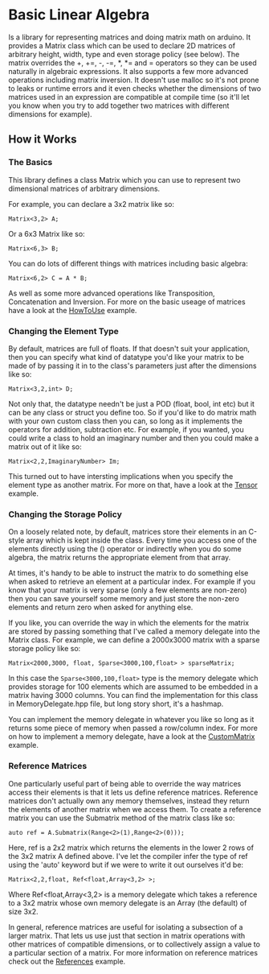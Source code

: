 # Basic Linear Algebra

Is a library for representing matrices and doing matrix math on arduino. It provides a Matrix class which can be used to declare 2D matrices of arbitrary height, width, type and even storage policy (see below). The matrix overrides the +, +=, -, -=, *, *= and = operators so they can be used naturally in algebraic expressions. It also supports a few more advanced operations including matrix inversion. It doesn't use malloc so it's not prone to leaks or runtime errors and it even checks whether the dimensions of two matrices used in an expression are compatible at compile time (so it'll let you know when you try to add together two matrices with different dimensions for example).

## How it Works

### The Basics
This library defines a class Matrix which you can use to represent two dimensional matrices of arbitrary dimensions. 

For example, you can declare a 3x2 matrix like so:
```
Matrix<3,2> A;
```
Or a 6x3 Matrix like so:
```
Matrix<6,3> B;
```
You can do lots of different things with matrices including basic algebra:
```
Matrix<6,2> C = A * B;
```
As well as some more advanced operations like Transposition, Concatenation and Inversion. For more on the basic useage of matrices have a look at the [HowToUse](https://github.com/tomstewart89/BasicLinearAlgebra/blob/master/examples/HowToUse/HowToUse.ino) example.

### Changing the Element Type

By default, matrices are full of floats. If that doesn't suit your application, then you can specify what kind of datatype you'd like your matrix to be made of by passing it in to the class's parameters just after the dimensions like so:
```
Matrix<3,2,int> D;
```
Not only that, the datatype needn't be just a POD (float, bool, int etc) but it can be any class or struct you define too. So if you'd like to do matrix math with your own custom class then you can, so long as it implements the operators for addition, subtraction etc. For example, if you wanted, you could write a class to hold an imaginary number and then you could make a matrix out of it like so:
```
Matrix<2,2,ImaginaryNumber> Im;
```
This turned out to have intersting implications when you specify the element type as another matrix. For more on that, have a look at the [Tensor](https://github.com/tomstewart89/BasicLinearAlgebra/blob/master/examples/Tensor/Tensor.ino) example.

### Changing the Storage Policy

On a loosely related note, by default, matrices store their elements in an C-style array which is kept inside the class. Every time you access one of the elements directly using the () operator or indirectly when you do some algebra, the matrix returns the appropriate element from that array. 

At times, it's handy to be able to instruct the matrix to do something else when asked to retrieve an element at a particular index. For example if you know that your matrix is very sparse (only a few elements are non-zero) then you can save yourself some memory and just store the non-zero elements and return zero when asked for anything else.

If you like, you can override the way in which the elements for the matrix are stored by passing something that I've called a memory delegate into the Matrix class. For example, we can define a 2000x3000 matrix with a sparse storage policy like so:  
```
Matrix<2000,3000, float, Sparse<3000,100,float> > sparseMatrix;
```
In this case the ```Sparse<3000,100,float>``` type is the memory delegate which provides storage for 100 elements which are assumed to be embedded in a matrix having 3000 columns. You can find the implementation for this class in MemoryDelegate.hpp file, but long story short, it's a hashmap.

You can implement the memory delegate in whatever you like so long as it returns some piece of memory when passed a row/column index. For more on how to implement a memory delegate, have a look at the  [CustomMatrix](https://github.com/tomstewart89/BasicLinearAlgebra/blob/master/examples/CustomMatrix/CustomMatrix.ino) example.

### Reference Matrices

One particularly useful part of being able to override the way matrices access their elements is that it lets us define reference matrices. Reference matrices don't actually own any memory themselves, instead they return the elements of another matrix when we access them. To create a reference matrix you can use the Submatrix method of the matrix class like so:
```
auto ref = A.Submatrix(Range<2>(1),Range<2>(0)));
```
Here, ref is a 2x2 matrix which returns the elements in the lower 2 rows of the 3x2 matrix A defined above. I've let the compiler infer the type of ref using the 'auto' keyword but if we were to write it out ourselves it'd be:
```
Matrix<2,2,float, Ref<float,Array<3,2> >;
```
Where Ref<float,Array<3,2> is a memory delegate which takes a reference to a 3x2 matrix whose own memory delegate is an Array (the default) of size 3x2.

In general, reference matrices are useful for isolating a subsection of a larger matrix. That lets us use just that section in matrix operations with other matrices of compatible dimensions, or to collectively assign a value to a particular section of a matrix. For more information on reference matrices check out the [References](https://github.com/tomstewart89/BasicLinearAlgebra/blob/master/examples/References/References.ino) example.
